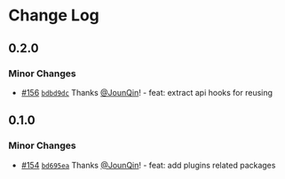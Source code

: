 # Change Log

## 0.2.0

### Minor Changes

- [#156](https://github.com/rx-ts/react/pull/156) [`bdbd9dc`](https://github.com/rx-ts/react/commit/bdbd9dc9cac168e99c0e1b00280509d6ec7f7d78) Thanks [@JounQin](https://github.com/JounQin)! - feat: extract api hooks for reusing

## 0.1.0

### Minor Changes

- [#154](https://github.com/rx-ts/react/pull/154) [`bd695ea`](https://github.com/rx-ts/react/commit/bd695ea990988e3fab45b7096cc804621a1361f8) Thanks [@JounQin](https://github.com/JounQin)! - feat: add plugins related packages
